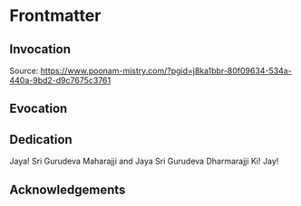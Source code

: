 # Frontmatter #

## Invocation ## 

Source: https://www.poonam-mistry.com/?pgid=j8ka1bbr-80f09634-534a-440a-9bd2-d9c7675c3761

## Evocation ##


## Dedication ##

Jaya! Sri Gurudeva Maharajji and Jaya Sri Gurudeva Dharmarajji Ki! Jay!


## Acknowledgements ##
